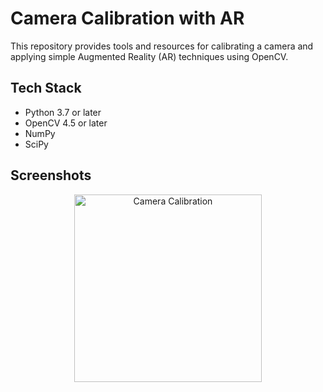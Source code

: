 # Camera Calibration with AR

This repository provides tools and resources for calibrating a camera and applying simple Augmented Reality (AR) techniques using OpenCV. 

## Tech Stack

- Python 3.7 or later
- OpenCV 4.5 or later
- NumPy
- SciPy

## Screenshots

<p align="center">
  <a href="https://github.com/behzod1996/opencv-samples"><img width="300px" alt="Camera Calibration" src="https://github.com/behzodhalil/opencv-samples/blob/main/docs/images/camera_calibration_screenshot.png?raw=true"/></a> <br>
</p>
